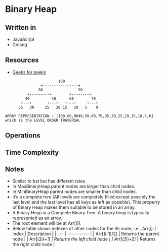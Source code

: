 # **Binary Heap**

## Written in
* JavaScript
* Golang

## Resources
* [Geeks for geeks](https://www.geeksforgeeks.org/binary-heap/) 

```
                        100
                +----------------+
               80                90
          +---------+        +--------+ 
         40          50      60        70
       +---+       +---+   +---+     +---+
      35   30     25   20 15   10   5    0

ARRAY REPRESENTATION : [100,80,9040,50,60,70,35,30,25,20,15,10,5,0] which is the LEVEL ORDER TRAVERSAL
```

## Operations


## Time Complexity


## Notes
* Similar to bst but has different rules.
* In MaxBinaryHeap parent nodes are larger than child nodes.
* In MinBinaryHeap parent nodes are smaller than child nodes.
* It’s a complete tree (All levels are completely filled except possibly the last level and the last level has all keys as left as possible). This property of Binary Heap makes them suitable to be stored in an array.
* A Binary Heap is a Complete Binary Tree. A binary heap is typically represented as an array.
* The root element will be at Arr[0].
* Below table shows indexes of other nodes for the ith node, i.e., Arr[i]:
| Index | Description |
| --- | ----------- |
| Arr[(i-1)/2] | Returns the parent node |
| Arr[(2*i)+1] | Returns the left child node |
| Arr[(2*i)+2] | Returns the right child node |

